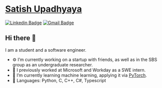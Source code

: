 

<!--
**SatishUpadhyaya/SatishUpadhyaya** is a ✨ _special_ ✨ repository because its `README.md` (this file) appears on your GitHub profile.

Here are some ideas to get you started:

- 🔭 I’m currently working on ...
- 🌱 I’m currently learning ...
- 👯 I’m looking to collaborate on ...
- 🤔 I’m looking for help with ...
- 💬 Ask me about ...
- 📫 How to reach me: ...
- 😄 Pronouns: ...
- ⚡ Fun fact: ...
-->

# [Satish Upadhyaya](https://satishupadhyaya.github.io/)
[![Linkedin Badge](https://img.shields.io/badge/-satishupadhyaya-blue?style=flat-square&logo=Linkedin&logoColor=white&link=https://www.linkedin.com/in/satishupadhyaya/)](https://www.linkedin.com/in/satishupadhyaya/)
[![Gmail Badge](https://img.shields.io/badge/-satishrajupadhyaya@gmail.com-c14438?style=flat-square&logo=Gmail&logoColor=white&link=mailto:satishrajupadhyaya@gmail.com)](mailto:satishrajupadhyaya@gmail.com)

## Hi there 👋

I am a student and a software engineer.

- ⚙️ I’m currently working on a startup with friends, as well as in the SBS group as an undergraduate researcher.
- 🦄 I previously worked at Microsoft and Workday as a SWE intern.
- 📓 I’m currently learning machine learning, applying it via [PyTorch](https://pytorch.org/).
- 🔧 Languages: Python, C, C++, C#, Typescript
